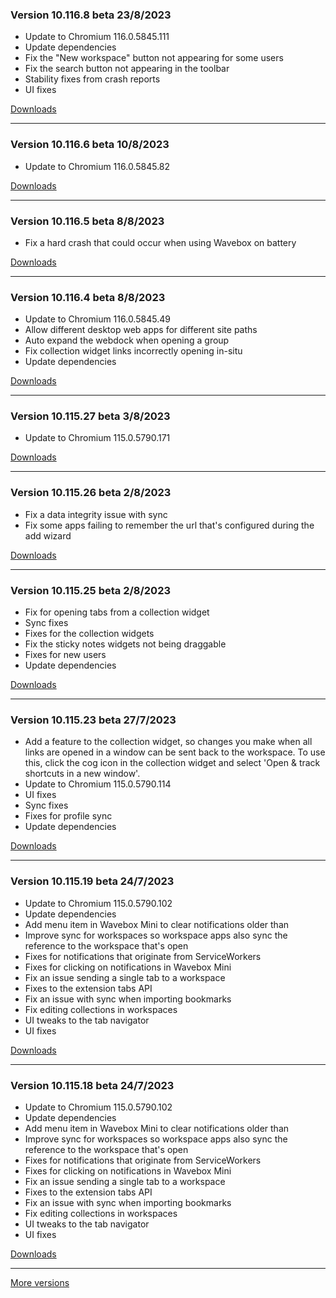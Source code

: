 <h3>Version 10.116.8 beta <span class="date">23/8/2023</span></h3>
<ul>
  <li>Update to Chromium 116.0.5845.111</li>
  <li>Update dependencies</li>
  <li>Fix the "New workspace" button not appearing for some users</li>
  <li>Fix the search button not appearing in the toolbar</li>
  <li>Stability fixes from crash reports</li>
  <li>UI fixes</li>
</ul>

[Downloads](https://wavebox.io/download/release/10.116.8.3)

---

<h3>Version 10.116.6 beta <span class="date">10/8/2023</span></h3>
<ul>
  <li>Update to Chromium 116.0.5845.82</li>
</ul>

[Downloads](https://wavebox.io/download/release/10.116.6.3)

---

<h3>Version 10.116.5 beta <span class="date">8/8/2023</span></h3>
<ul>
  <li>Fix a hard crash that could occur when using Wavebox on battery</li>
</ul>

[Downloads](https://wavebox.io/download/release/10.116.5.3)

---

<h3>Version 10.116.4 beta <span class="date">8/8/2023</span></h3>
<ul>
  <li>Update to Chromium 116.0.5845.49</li>
  <li>Allow different desktop web apps for different site paths</li>
  <li>Auto expand the webdock when opening a group</li>
  <li>Fix collection widget links incorrectly opening in-situ</li>
  <li>Update dependencies</li>
</ul>

[Downloads](https://wavebox.io/download/release/10.116.4.3)

---

<h3>Version 10.115.27 beta <span class="date">3/8/2023</span></h3>
<ul>
  <li>Update to Chromium 115.0.5790.171</li>
</ul>

[Downloads](https://wavebox.io/download/release/10.115.27.3)

---

<h3>Version 10.115.26 beta <span class="date">2/8/2023</span></h3>
<ul>
  <li>Fix a data integrity issue with sync</li>
  <li>Fix some apps failing to remember the url that's configured during the add wizard</li>
</ul>

[Downloads](https://wavebox.io/download/release/10.115.26.3)

---

<h3>Version 10.115.25 beta <span class="date">2/8/2023</span></h3>
<ul>
  <li>Fix for opening tabs from a collection widget</li>
  <li>Sync fixes</li>
  <li>Fixes for the collection widgets</li>
  <li>Fix the sticky notes widgets not being draggable</li>
  <li>Fixes for new users</li>
  <li>Update dependencies</li>
</ul>

[Downloads](https://wavebox.io/download/release/10.115.25.3)

---

<h3>Version 10.115.23 beta <span class="date">27/7/2023</span></h3>
<ul>
  <li>
    Add a feature to the collection widget, so changes you make when all links are opened in a window
    can be sent back to the workspace. To use this, click the cog icon in the collection widget and
    select 'Open & track shortcuts in a new window'.
  </li>
  <li>Update to Chromium 115.0.5790.114</li>
  <li>UI fixes</li>
  <li>Sync fixes</li>
  <li>Fixes for profile sync</li>
  <li>Update dependencies</li>
</ul>

[Downloads](https://wavebox.io/download/release/10.115.23.3)

---

<h3>Version 10.115.19 beta <span class="date">24/7/2023</span></h3>
<ul>
  <li>Update to Chromium 115.0.5790.102</li>
  <li>Update dependencies</li>
  <li>Add menu item in Wavebox Mini to clear notifications older than</li>
  <li>Improve sync for workspaces so workspace apps also sync the reference to the workspace that's open</li>
  <li>Fixes for notifications that originate from ServiceWorkers</li>
  <li>Fixes for clicking on notifications in Wavebox Mini</li>
  <li>Fix an issue sending a single tab to a workspace</li>
  <li>Fixes to the extension tabs API</li>
  <li>Fix an issue with sync when importing bookmarks</li>
  <li>Fix editing collections in workspaces</li>
  <li>UI tweaks to the tab navigator</li>
  <li>UI fixes</li>
</ul>

[Downloads](https://wavebox.io/download/release/10.115.19.3)

---

<h3>Version 10.115.18 beta <span class="date">24/7/2023</span></h3>
<ul>
  <li>Update to Chromium 115.0.5790.102</li>
  <li>Update dependencies</li>
  <li>Add menu item in Wavebox Mini to clear notifications older than</li>
  <li>Improve sync for workspaces so workspace apps also sync the reference to the workspace that's open</li>
  <li>Fixes for notifications that originate from ServiceWorkers</li>
  <li>Fixes for clicking on notifications in Wavebox Mini</li>
  <li>Fix an issue sending a single tab to a workspace</li>
  <li>Fixes to the extension tabs API</li>
  <li>Fix an issue with sync when importing bookmarks</li>
  <li>Fix editing collections in workspaces</li>
  <li>UI tweaks to the tab navigator</li>
  <li>UI fixes</li>
</ul>

[Downloads](https://wavebox.io/download/release/10.115.18.3)

---
[More versions](https://wavebox.io/changelog/beta/)